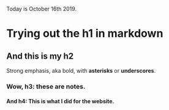 Today is October 16th 2019.

# Trying out the h1 in markdown
## And this is my h2


Strong emphasis, aka bold, with **asterisks** or __underscores__.

### Wow, h3: these are notes. 
#### And h4: This is what I did for the website.